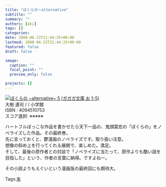```yaml
---
title: "ぼくらの〜alternative"
subtitle: ""
summary: ""
authors: [aki]
tags: []
categories: 
date: 2008-06-22T21:44:25+00:00
lastmod: 2008-06-22T21:44:25+00:00
featured: false
draft: false

image:
  caption: ""
  focal_point: ""
  preview_only: false

projects: []
---
```

![](https://ecx.images-amazon.com/images/I/31pUbmOfFVL._SL160_.jpg)[ぼくらの ~alternative~ 5 (ガガガ文庫 お 1-5)](http://item.excite.co.jp/detail/ASIN_4094510753)  
大樹 連司 / / 小学館  
ISBN : 4094510753  
スコア選択: ※※※※※  
  
ハートフルぼっこな作品を書かせたら天下一品の、鬼頭莫宏の「ぼくらの」をノベライズした作品。その最終巻。  
先に言っておくと、鬱漫画のノベライズです。取り扱い注意。  
想像の斜め上を行ってくれる展開で、楽しめた。満足。  
そして、最後の原作者との対談で「ノベライズに当たって、原作よりも酷い話を目指した」という、作者の言葉に納得。ですよねー。  
  
その小説よりもえぐいという漫画版の最終回にも期待大。

Tags:[本](http://mrk0369.exblog.jp/tags/%E6%9C%AC/) 

